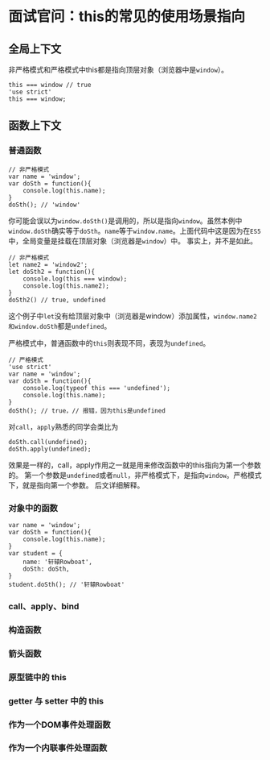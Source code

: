 # 面试官问：this的常见的使用场景指向

## 全局上下文
非严格模式和严格模式中this都是指向顶层对象（浏览器中是`window`）。
```
this === window // true
'use strict'
this === window;
```
## 函数上下文
### 普通函数
```
// 非严格模式
var name = 'window';
var doSth = function(){
    console.log(this.name);
}
doSth(); // 'window'
```
你可能会误以为`window.doSth()`是调用的，所以是指向`window`。虽然本例中`window.doSth`确实等于`doSth`。`name`等于`window.name`。上面代码中这是因为在`ES5`中，全局变量是挂载在顶层对象（浏览器是`window`）中。
事实上，并不是如此。
```
// 非严格模式
let name2 = 'window2';
let doSth2 = function(){
    console.log(this === window);
    console.log(this.name2);
}
doSth2() // true, undefined
```
这个例子中`let`没有给顶层对象中（浏览器是window）添加属性，`window.name2和window.doSth`都是`undefined`。

严格模式中，普通函数中的`this`则表现不同，表现为`undefined`。
```
// 严格模式
'use strict'
var name = 'window';
var doSth = function(){
    console.log(typeof this === 'undefined');
    console.log(this.name);
}
doSth(); // true，// 报错，因为this是undefined
```

对`call`，`apply`熟悉的同学会类比为
```
doSth.call(undefined);
doSth.apply(undefined);
```
效果是一样的，call，apply作用之一就是用来修改函数中的this指向为第一个参数的。
第一个参数是`undefined`或者`null`，非严格模式下，是指向`window`。严格模式下，就是指向第一个参数。
后文详细解释。
### 对象中的函数
```
var name = 'window';
var doSth = function(){
    console.log(this.name);
}
var student = {
    name: '轩辕Rowboat',
    doSth: doSth,
}
student.doSth(); // '轩辕Rowboat'
```

### call、apply、bind

### 构造函数

### 箭头函数

### 原型链中的 this

### getter 与 setter 中的 this

### 作为一个DOM事件处理函数

### 作为一个内联事件处理函数